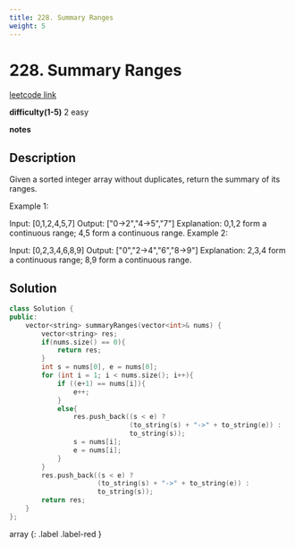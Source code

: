 ```yaml
---
title: 228. Summary Ranges
weight: 5
---
```

# 228. Summary Ranges
[leetcode link](https://leetcode.com/problems/summary-ranges/)

**difficulty(1-5)** 
2 easy

**notes**   


## Description
Given a sorted integer array without duplicates, return the summary of its ranges.

Example 1:

Input:  [0,1,2,4,5,7]
Output: ["0->2","4->5","7"]
Explanation: 0,1,2 form a continuous range; 4,5 form a continuous range.
Example 2:

Input:  [0,2,3,4,6,8,9]
Output: ["0","2->4","6","8->9"]
Explanation: 2,3,4 form a continuous range; 8,9 form a continuous range.

## Solution
```c++
class Solution {
public:
    vector<string> summaryRanges(vector<int>& nums) {
        vector<string> res;
        if(nums.size() == 0){
            return res;
        }
        int s = nums[0], e = nums[0];
        for (int i = 1; i < nums.size(); i++){
            if ((e+1) == nums[i]){
                e++;
            }
            else{                
                res.push_back((s < e) ? 
                              (to_string(s) + "->" + to_string(e)) : 
                              to_string(s));
                s = nums[i];
                e = nums[i];
            }
        }
        res.push_back((s < e) ? 
                      (to_string(s) + "->" + to_string(e)) : 
                      to_string(s));
        return res;
    }
};
```


array
{: .label .label-red }
